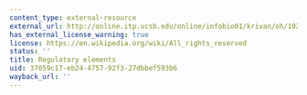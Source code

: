 ```yaml
---
content_type: external-resource
external_url: http://online.itp.ucsb.edu/online/infobio01/krivan/oh/102.html
has_external_license_warning: true
license: https://en.wikipedia.org/wiki/All_rights_reserved
status: ''
title: Regulatory elements
uid: 37059c17-eb24-4757-92f3-27dbbef593b6
wayback_url: ''
---
```

